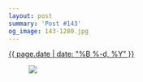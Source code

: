 ```yaml
---
layout: post
summary: 'Post #143'
og_image: 143-1280.jpg
---
```


<p>
 <time>
  <a href="/143">
   {{ page.date | date: "%B %-d, %Y" }}
  </a>
 </time>
 <a href="/143">
  <figure data-taken="11/7/2013">
   <img sizes="(min-width: 700px) 50vw, calc(100vw - 2rem)" src="{{ site.assets_url }}/143-640.jpg" srcset="{{ site.assets_url }}/143-1280.jpg 1280w, {{ site.assets_url }}/143-960.jpg 960w, {{ site.assets_url }}/143-640.jpg 640w, {{ site.assets_url }}/143-320.jpg 320w"/>
  </figure>
 </a>
</p>
